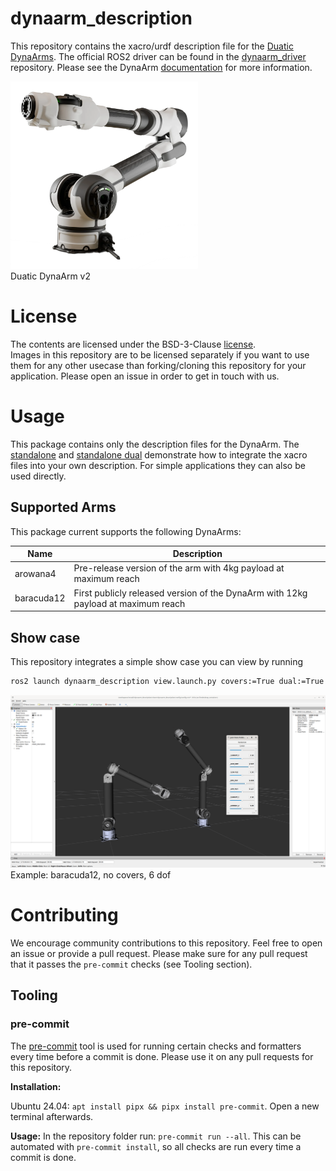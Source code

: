 # dynaarm_description

This repository contains the xacro/urdf description file for the [Duatic DynaArms](https://duatic.com/robotic-arm/). The official ROS2 driver can be found in the [dynaarm_driver](https://github.com/Duatic/dynaarm_driver/) repository.
Please see the DynaArm [documentation](https://docs.duatic.com) for more information.

<img src="./doc/dynaarm.webp" width="300">\
Duatic DynaArm v2


# License

The contents are licensed under the BSD-3-Clause  [license](LICENSE).\
Images in this repository are to be licensed separately if you want to use them for any other usecase than forking/cloning this repository for your application. Please open an issue in order to get in touch with us.

# Usage

This package contains only the description files for the DynaArm. The [standalone](./urdf/dynaarm_standalone.urdf.xacro) and [standalone dual](./urdf/dynaarm_standalone_dual.urdf.xacro) demonstrate how to integrate the xacro files into your own description. For simple applications they can also be used directly.


## Supported Arms

This package current supports the following DynaArms:

| Name     | Description |
| ---      | ---         |
| arowana4 | Pre-release version of the arm with 4kg payload at maximum reach |
| baracuda12 | First publicly released version of the  DynaArm with 12kg payload at maximum reach |

## Show case

This repository integrates a simple show case you can view by running

```bash
ros2 launch dynaarm_description view.launch.py covers:=True dual:=True dof:=6 version:=baracuda12
```

![Example: baracuda12, no covers, 6 dof](./doc/example.png)
Example: baracuda12, no covers, 6 dof

# Contributing

We encourage community contributions to this repository. Feel free to open an issue or provide a pull request.
Please make sure for any pull request that it passes the `pre-commit` checks (see Tooling section).

## Tooling

### pre-commit

The [pre-commit](https://pre-commit.com/) tool is used for running certain checks and formatters every time before a commit is done.
Please use it on any pull requests for this repository.

__Installation:__

Ubuntu 24.04: `apt install pipx && pipx install pre-commit`. Open a new terminal afterwards.

__Usage:__
In the repository folder run: `pre-commit run --all`. This can be automated with `pre-commit install`, so all checks are run every time a commit is done.
